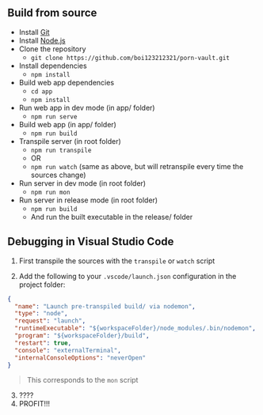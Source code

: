 ## Build from source

- Install [Git](https://git-scm.com/)
- Install [Node.js](https://nodejs.org/en/)
- Clone the repository
  - `git clone https://github.com/boi123212321/porn-vault.git`
- Install dependencies
  - `npm install`
- Build web app dependencies
  - `cd app`
  - `npm install`
- Run web app in dev mode (in app/ folder)
  - `npm run serve`
- Build web app (in app/ folder)
  - `npm run build`
- Transpile server (in root folder)
  - `npm run transpile`
  - OR
  - `npm run watch` (same as above, but will retranspile every time the sources change)
- Run server in dev mode (in root folder)
  - `npm run mon`
- Run server in release mode (in root folder)
  - `npm run build`
  - And run the built executable in the release/ folder


## Debugging in Visual Studio Code

1. First transpile the sources with the `transpile` or `watch` script

2. Add the following to your `.vscode/launch.json` configuration in the project folder:
```json
{
  "name": "Launch pre-transpiled build/ via nodemon",
  "type": "node",
  "request": "launch",
  "runtimeExecutable": "${workspaceFolder}/node_modules/.bin/nodemon",
  "program": "${workspaceFolder}/build",
  "restart": true,
  "console": "externalTerminal",
  "internalConsoleOptions": "neverOpen"
}
```
> This corresponds to the `mon` script

3. ????
4. PROFIT!!!